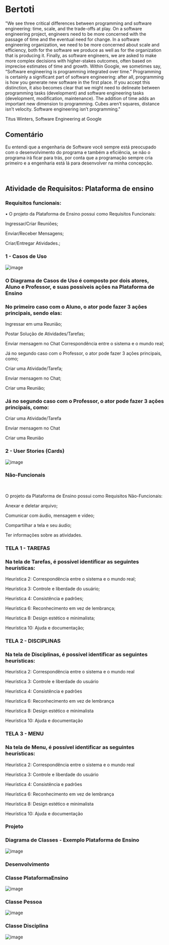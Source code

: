# Bertoti

<p> "We see three critical differences between programming and software engineering: time, scale, and the trade-offs at play. On a software engineering project, engineers need to be more concerned with the passage of time and the eventual need for change. In a software engineering organization, we need to be more concerned about scale and efficiency, both for the software we produce as well as for the organization that is producing it. Finally, as software engineers, we are asked to make more complex decisions with higher-stakes outcomes, often based on imprecise estimates of time and growth. Within Google, we sometimes say, “Software engineering is programming integrated over time.” Programming is certainly a significant part of software engineering: after all, programming is how you generate new software in the first place. If you accept this distinction, it also becomes clear that we might need to delineate between programming tasks (development) and software engineering tasks (development, modification, maintenance). The addition of time adds an important new dimension to programming. Cubes aren’t squares, distance isn’t velocity. Software engineering isn’t programming." 


Titus Winters, Software Engineering at Google </p>

<h2> Comentário </h2>

<p> Eu entendi que a engenharia de Software você sempre está preocupado com o desenvolvimento do programa e também a eficiência, se não o programa irá ficar para trás, por conta que a programação sempre cria primeiro e a engenharia está lá para desenvolver na minha concepção.</p>

<br>

<h2> Atividade de Requisitos: Plataforma de ensino </h2>

<h3> Requisitos funcionais: </h3>

<p> • O projeto da Plataforma de Ensino possui como Requisitos Funcionais:<br/> </p>
<p> Ingressar/Criar Reuniões;<br/> </p>
<p> Enviar/Receber Mensagens;<br/> </p>
<p> Criar/Entregar Atividades.;<br/> </p>
    
<h3> 1 - Casos de Uso </h3>

![image](https://user-images.githubusercontent.com/102488914/203879148-48bfc6fd-95af-44d1-b7cf-fa1f4e441b8e.png)
    
<h3> O Diagrama de Casos de Uso é composto por dois atores, Aluno e Professor, e suas possíveis ações na Plataforma de Ensino </h3>

<h3> No primeiro caso com o Aluno, o ator pode fazer 3 ações principais, sendo elas: </h3>

<p> Ingressar em uma Reunião; <br/> </p>
<p> Postar Solução de Atividades/Tarefas; <br/> </p>
<p> Enviar mensagem no Chat Correspondência entre o sistema e o mundo real; <br/> </p>
<p> Já no segundo caso com o Professor, o ator pode fazer 3 ações principais, como; <br/> </p>
<p> Criar uma Atividade/Tarefa; <br/> </p>
<p> Enviar mensagem no Chat; <br/> </p>
<p> Criar uma Reunião; <br/> </p>
    
<h3> Já no segundo caso com o Professor, o ator pode fazer 3 ações principais, como: </h3>

<p> Criar uma Atividade/Tarefa <br/> </p>
<p> Enviar mensagem no Chat <br/> </p>
<p> Criar uma Reunião <br/> </p>

<h3> 2 - User Stories (Cards) </h3>

![image](https://user-images.githubusercontent.com/102488914/203879825-6e565c36-b6a3-46a1-b9f5-3c8639220bc3.png)

<h3> Não-Funcionais </h3>

<br>

<p> O projeto da Plataforma de Ensino possui como Requisitos Não-Funcionais: <br/> </p>
<p> Anexar e deletar arquivo; <br/> </p>
<p> Comunicar com áudio, mensagem e vídeo; <br/> </p>
<p> Compartilhar a tela e seu áudio; <br/> </p>
<p> Ter informações sobre as atividades. <br/> </p>

<h3> TELA 1 - TAREFAS </h3>

<h3> Na tela de Tarefas, é possível identificar as seguintes heurísticas: </h3>

<p> Heurística 2: Correspondência entre o sistema e o mundo real; <br/> </p>
<p> Heurística 3: Controle e liberdade do usuário; <br/> </p>
<p> Heurística 4: Consistência e padrões; <br/> </p>
<p> Heurística 6: Reconhecimento em vez de lembrança; <br/> </p>
<p> Heurística 8: Design estético e minimalista; <br/> </p>
<p> Heurística 10: Ajuda e documentação; <br/> </p>

<h3> TELA 2 - DISCIPLINAS </h3>

<h3> Na tela de Disciplinas, é possível identificar as seguintes heurísticas: </h3>

<p> Heurística 2: Correspondência entre o sistema e o mundo real <br/> </p>
<p> Heurística 3: Controle e liberdade do usuário <br/> </p>
<p> Heurística 4: Consistência e padrões <br/> </p>
<p> Heurística 6: Reconhecimento em vez de lembrança <br/> </p>
<p> Heurística 8: Design estético e minimalista <br/> </p>
<p> Heurística 10: Ajuda e documentação <br/> </p>

<h3> TELA 3 - MENU </h3>

<h3> Na tela de Menu, é possível identificar as seguintes heurísticas: </h3>

<p> Heurística 2: Correspondência entre o sistema e o mundo real <br/> </p>
<p> Heurística 3: Controle e liberdade do usuário <br/> </p>
<p> Heurística 4: Consistência e padrões <br/> </p>
<p> Heurística 6: Reconhecimento em vez de lembrança <br/> </p>
<p> Heurística 8: Design estético e minimalista <br/> </p>
<p> Heurística 10: Ajuda e documentação <br/> </p>

<h3> Projeto </h3>

<h3> Diagrama de Classes - Exemplo Plataforma de Ensino </h3>

![image](https://user-images.githubusercontent.com/102488914/203880523-ccb0be69-0c96-458d-b925-49910b3cc2c6.png)

<h3> Desenvolvimento </h3>

<h3> Classe PlataformaEnsino </h3>

![image](https://user-images.githubusercontent.com/102488914/203880629-b436e3fb-6959-420b-a602-895fb671e244.png)

<h3> Classe Pessoa </h3>

![image](https://user-images.githubusercontent.com/102488914/203880695-47324912-70d8-4d89-ae8d-15b6506300aa.png)

<h3> Classe Disciplina </h3>

![image](https://user-images.githubusercontent.com/102488914/203880779-65ea35ca-5e14-411f-b84b-66bac0fdddb1.png)
